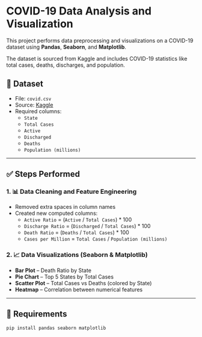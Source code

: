 # COVID-19 Data Analysis and Visualization

This project performs data preprocessing and visualizations on a COVID-19 dataset using **Pandas**, **Seaborn**, and **Matplotlib**.

The dataset is sourced from Kaggle and includes COVID-19 statistics like total cases, deaths, discharges, and population.

## 📁 Dataset
- File: `covid.csv`
- Source: [Kaggle](https://www.kaggle.com/)
- Required columns:
  - `State`
  - `Total Cases`
  - `Active`
  - `Discharged`
  - `Deaths`
  - `Population (millions)`

---

## ✅ Steps Performed

### 1. 📊 Data Cleaning and Feature Engineering
- Removed extra spaces in column names
- Created new computed columns:
  - `Active Ratio` = (`Active` / `Total Cases`) * 100
  - `Discharge Ratio` = (`Discharged` / `Total Cases`) * 100
  - `Death Ratio` = (`Deaths` / `Total Cases`) * 100
  - `Cases per Million` = `Total Cases` / `Population (millions)`

### 2. 📈 Data Visualizations (Seaborn & Matplotlib)
- **Bar Plot** – Death Ratio by State
- **Pie Chart** – Top 5 States by Total Cases
- **Scatter Plot** – Total Cases vs Deaths (colored by State)
- **Heatmap** – Correlation between numerical features

---

## 📌 Requirements

```bash
pip install pandas seaborn matplotlib
